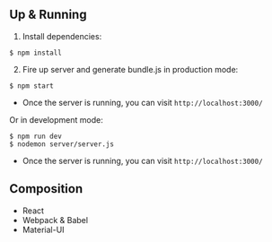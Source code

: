 ## Up & Running

 1. Install dependencies:
```
$ npm install
```

 2. Fire up server and generate bundle.js in production mode:
```
$ npm start
```

 - Once the server is running, you can visit `http://localhost:3000/`

Or in development mode:
```
$ npm run dev
$ nodemon server/server.js
```

 - Once the server is running, you can visit `http://localhost:3000/`

## Composition
- React
- Webpack & Babel
- Material-UI
